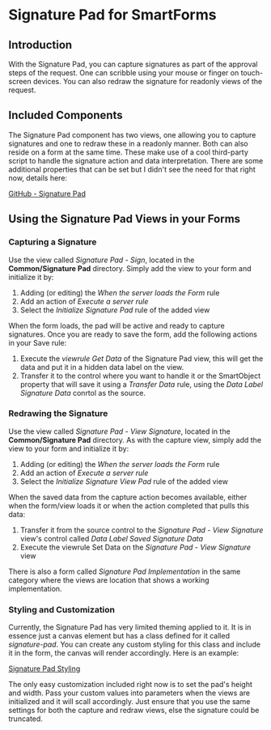 # Signature Pad for SmartForms
## Introduction
With the Signature Pad, you can capture signatures as part of the approval steps of the request. One can scribble using your mouse or finger on touch-screen devices. You can also redraw the signature for readonly views of the request.


## Included Components
The Signature Pad component has two views, one allowing you to capture signatures and one to redraw these in a readonly manner. Both can also reside on a form at the same time. These make use of a cool third-party script to handle the signature action and data interpretation. There are some additional properties that can be set but I didn't see the need for that right now, details here:

[GitHub - Signature Pad](https://github.com/szimek/signature_pad)


## Using the Signature Pad Views in your Forms
### Capturing a Signature
Use the view called *Signature Pad - Sign*, located in the **Common/Signature Pad** directory. Simply add the view to your form and initialize it by:
1. Adding (or editing) the *When the server loads the Form* rule
1. Add an action of *Execute a server rule*
1. Select the *Initialize Signature Pad* rule of the added view

When the form loads, the pad will be active and ready to capture signatures. Once you are ready to save the form, add the following actions in your Save rule:
1. Execute the *viewrule Get Data* of the Signature Pad view, this will get the data and put it in a hidden data label on the view.
1. Transfer it to the control where you want to handle it or the SmartObject property that will save it using a *Transfer Data* rule, using the *Data Label Signature Data* conrtol as the source.


### Redrawing the Signature
Use the view called *Signature Pad - View Signature*, located in the **Common/Signature Pad** directory. As with the capture view, simply add the view to your form and initialize it by:
1. Adding (or editing) the *When the server loads the Form* rule
1. Add an action of *Execute a server rule*
1. Select the *Initialize Signature View Pad* rule of the added view

When the saved data from the capture action becomes available, either when the form/view loads it or when the action completed that pulls this data:
1. Transfer it from the source control to the *Signature Pad - View Signature* view's control called *Data Label Saved Signature Data*
1. Execute the viewrule Set Data on the *Signature Pad - View Signature* view

There is also a form called *Signature Pad Implementation* in the same category where the views are location that shows a working implementation.


### Styling and Customization
Currently, the Signature Pad has very limited theming applied to it. It is in essence just a canvas element but has a class defined for it called *signature-pad*. You can create any custom styling for this class and include it in the form, the canvas will render accordingly. Here is an example:

[Signature Pad Styling](http://szimek.github.io/signature_pad/css/signature-pad.css)

The only easy customization included right now is to set the pad's height and width. Pass your custom values into parameters when the views are initialized and it will scall accordingly. Just ensure that you use the same settings for both the capture and redraw views, else the signature could be truncated. 
